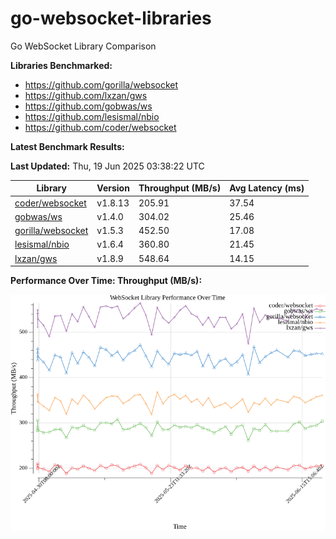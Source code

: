 # go-websocket-libraries

Go WebSocket Library Comparison

**Libraries Benchmarked:**

- https://github.com/gorilla/websocket
- https://github.com/lxzan/gws
- https://github.com/gobwas/ws
- https://github.com/lesismal/nbio
- https://github.com/coder/websocket

**Latest Benchmark Results:**

<!-- BENCHMARK_TABLE_START -->
**Last Updated:** Thu, 19 Jun 2025 03:38:22 UTC

| Library                                         | Version         | Throughput (MB/s) | Avg Latency (ms) |
| ----------------------------------------------- | --------------- | ----------------- | ---------------- |
| [coder/websocket](https://github.com/coder/websocket) | v1.8.13 | 205.91 | 37.54 |
| [gobwas/ws](https://github.com/gobwas/ws) | v1.4.0 | 304.02 | 25.46 |
| [gorilla/websocket](https://github.com/gorilla/websocket) | v1.5.3 | 452.50 | 17.08 |
| [lesismal/nbio](https://github.com/lesismal/nbio) | v1.6.4 | 360.80 | 21.45 |
| [lxzan/gws](https://github.com/lxzan/gws) | v1.8.9 | 548.64 | 14.15 |
<!-- BENCHMARK_TABLE_END -->

**Performance Over Time: Throughput (MB/s):**

![Benchmark Performance Graph](benchmark_performance.png)